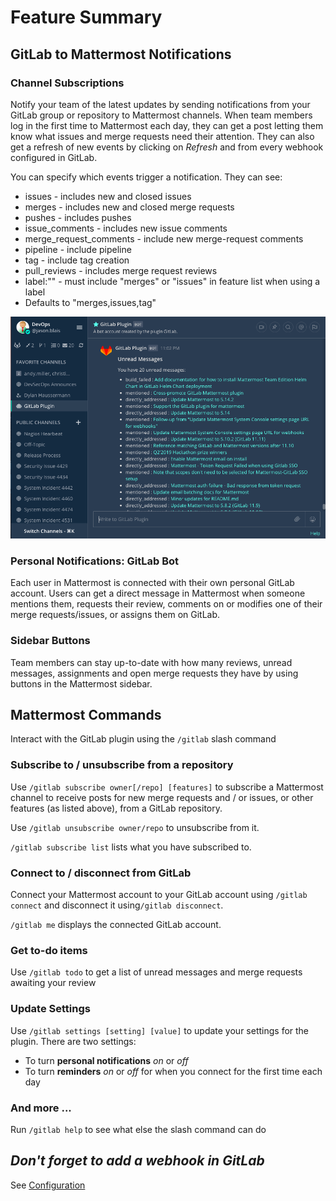 # Feature Summary

## GitLab to Mattermost Notifications

### Channel Subscriptions

Notify your team of the latest updates by sending notifications from your GitLab group or repository to Mattermost channels.  When team members log in the first time to Mattermost each day, they can get a post letting them know what issues and merge requests need their attention.  They can also get a refresh of new events by clicking on *Refresh* and from every webhook configured in GitLab.

You can specify which events trigger a notification. They can see:

- issues - includes new and closed issues
- merges - includes new and closed merge requests
- pushes - includes pushes
- issue_comments - includes new issue comments
- merge_request_comments - include new merge-request comments
- pipeline - include pipeline
- tag - include tag creation
- pull_reviews - includes merge request reviews
- label:"<labelname>" - must include "merges" or "issues" in feature list when using a label
- Defaults to "merges,issues,tag"



![image](.gitbook/assets/image.png)



### Personal Notifications: GitLab Bot

Each user in Mattermost is connected with their own personal GitLab account.  Users can get a direct message in Mattermost when someone mentions them, requests their review, comments on or modifies one of their merge requests/issues, or assigns them on GitLab.



### Sidebar Buttons

Team members can stay up-to-date with how many reviews, unread messages, assignments and open merge requests they have by using buttons in the Mattermost sidebar.



## Mattermost Commands

Interact with the GitLab plugin using the `/gitlab` slash command

### Subscribe to / unsubscribe from a repository

Use `/gitlab subscribe owner[/repo] [features]` to subscribe a Mattermost channel to receive posts for new merge requests and / or issues, or other features (as listed above), from a GitLab repository. 

Use `/gitlab unsubscribe owner/repo` to unsubscribe from it.  

`/gitlab subscribe list` lists what you have subscribed to.

### Connect to / disconnect from GitLab

Connect your Mattermost account to your GitLab account using `/gitlab connect` and disconnect it using`/gitlab disconnect`. 

`/gitlab me` displays the connected GitLab account.

### Get to-do items

Use `/gitlab todo` to get a list of unread messages and merge requests awaiting your review

### Update Settings

Use `/gitlab settings [setting] [value]` to update your settings for the plugin.  There are two settings:

- To turn **personal notifications** *on* or *off*
- To turn **reminders** *on* or *off* for when you connect for the first time each day  

### And more ...

Run `/gitlab help` to see what else the slash command can do



## *Don't forget to add a webhook in GitLab*

See [Configuration](setup/configuration.md)